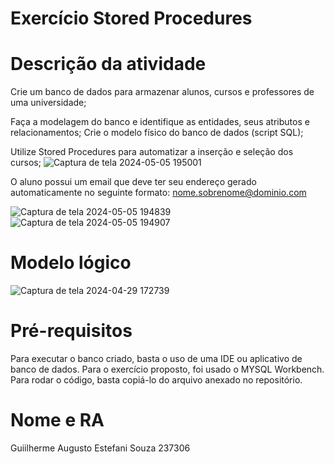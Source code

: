 # Exercício Stored Procedures

# Descrição da atividade

Crie um banco de dados para armazenar alunos, cursos e professores de uma
universidade;

Faça a modelagem do banco e identifique as entidades, seus atributos e relacionamentos;
Crie o modelo físico do banco de dados (script SQL);

Utilize Stored Procedures para automatizar a inserção e seleção dos cursos;
![Captura de tela 2024-05-05 195001](https://github.com/itsguisouza/Atividade-de-classe-29-04/assets/165524574/ae3580cc-ff3d-44e5-a020-deda62a9fa5e)


O aluno possui um email que deve ter seu endereço gerado automaticamente no seguinte formato:
nome.sobrenome@dominio.com

![Captura de tela 2024-05-05 194839](https://github.com/itsguisouza/Atividade-de-classe-29-04/assets/165524574/afdc01ef-c3e9-49a9-be64-556eb2af6576)
![Captura de tela 2024-05-05 194907](https://github.com/itsguisouza/Atividade-de-classe-29-04/assets/165524574/cff86b8d-631d-406e-9971-62ec5fd44120)



# Modelo lógico
![Captura de tela 2024-04-29 172739](https://github.com/itsguisouza/Atividade-de-classe-29-04/assets/165524574/c389f5bb-f685-486e-a0e4-f12388825b5f)


# Pré-requisitos

Para executar o banco criado, basta o uso de uma IDE ou aplicativo de banco de dados. Para o exercício proposto, foi usado o MYSQL Workbench. Para rodar o código, basta copiá-lo do arquivo anexado no repositório.

# Nome e RA
Guiilherme Augusto Estefani Souza 237306
